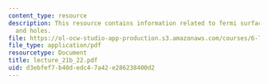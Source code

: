 ```yaml
---
content_type: resource
description: This resource contains information related to fermi surfaces, electrons
  and holes.
file: https://ol-ocw-studio-app-production.s3.amazonaws.com/courses/6-730-physics-for-solid-state-applications-spring-2003/d3ebfef7b40dedc47a42e286238400d2_lecture_21b_22.pdf
file_type: application/pdf
resourcetype: Document
title: lecture_21b_22.pdf
uid: d3ebfef7-b40d-edc4-7a42-e286238400d2
---
```

